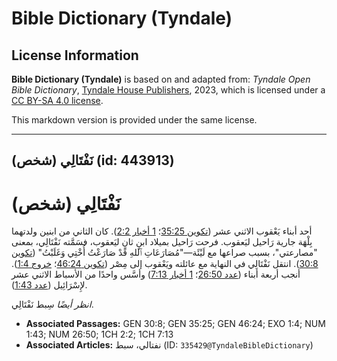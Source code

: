 # Bible Dictionary (Tyndale)

## License Information

**Bible Dictionary (Tyndale)** is based on and adapted from: _Tyndale Open Bible Dictionary_, [Tyndale House Publishers](https://tyndaleopenresources.com/), 2023, which is licensed under a [CC BY-SA 4.0 license](https://creativecommons.org/licenses/by-sa/4.0/legalcode.en).

This markdown version is provided under the same license.



--------------------------------

## نَفْتَالِي (شخص) (id: 443913)

نَفْتَالِي (شخص)
================

أحد أبناء يَعْقوب الاثني عشر ([تكوين 35:25](https://ref.ly/Gen35:25)؛ [1 أخبار 2:2](https://ref.ly/1Chr2:2)). كان الثاني من ابنين ولدتهما بِلْهَة جارية رَاحيل ليَعقوب. فرحت رَاحيل بميلاد ابنٍ ثانٍ ليَعقوب، فسَمَّته نَفْتَالِي، بمعنى "مصارعتي"، بسبب صراعها مع لَيْئَة—"مُصَارَعَاتِ ٱللهِ قَدْ صَارَعْتُ أُخْتِي وَغَلَبْتُ" ([تكوين 30:8](https://ref.ly/Gen30:8)). انتقل نَفْتَالِي في النهاية مع عائلته ويَعْقوب إلى مِصْر ([تكوين 46:24](https://ref.ly/Gen46:24)؛ [خروج 1:4](https://ref.ly/Exod1:4)). أنجب أربعة أبناء ([عدد 26:50](https://ref.ly/Num26:50)؛ [1 أخبار 7:13](https://ref.ly/1Chr7:13)) وأسَّس واحدًا من الأسباط الاثني عشر لإِسْرَائِيل ([عدد 1:43](https://ref.ly/Num1:43)).

*انظر أيضًا* سِبط نَفْتَالِي.

* **Associated Passages:** GEN 30:8; GEN 35:25; GEN 46:24; EXO 1:4; NUM 1:43; NUM 26:50; 1CH 2:2; 1CH 7:13
* **Associated Articles:** نفتالي، سبط (ID: `335429@TyndaleBibleDictionary`)

